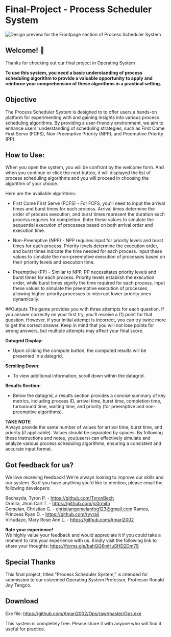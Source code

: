 # Final-Project - Process Scheduler System
![Design preview for the Frontpage section of Process Scheduler System](\D:\Process_Scheduler_Preview.png)

## Welcome! 👋
Thanks for checking out our final project in Operating System

**To use this system, you need a basic understanding of process scheduling algorithm to provide a valuable opportunity to apply and reinforce your comprehension of these algorithms in a practical setting.**

## Objective 
The Process Scheduler System is designed to  to offer users a hands-on platform for experimenting with and gaining insights into various process scheduling algorithms. By providing a user-friendly environment, we aim to enhance users' understanding of scheduling strategies, such as First Come First Serve (FCFS), Non-Preemptive Priority (NPP), and Preemptive Priority (PP).

## How to Use:
When you open the system, you will be confront by the welcome form. And when you continue or click the next button, it will displayed the list of process scheduling algorithms and you will proceed in choosing the algorithm of your choice.

Here are the available algorithms:

- First Come First Serve (FCFS) - For FCFS, you'll need to input the arrival times and burst times for each process. Arrival times determine the order of process execution, and burst times represent the duration each process requires for completion. Enter these values to simulate the sequential execution of processes based on both arrival order and execution time.

- Non-Preemptive (NPP) - NPP requires input for priority levels and burst times for each process. Priority levels determine the execution order, and burst times indicate the time needed for each process. Input these values to simulate the non-preemptive execution of processes based on their priority levels and execution time.

- Preemptive (PP) - Similar to NPP, PP necessitates priority levels and burst times for each process. Priority levels establish the execution order, while burst times signify the time required for each process. Input these values to simulate the preemptive execution of processes, allowing higher-priority processes to interrupt lower-priority ones dynamically.

##Outputs
The game provides you with three attempts for each question. If you answer correctly on your first try, you'll receive a (1) point for that question. However, if your initial attempt is incorrect, you can try twice more to get the correct answer. Keep in mind that you will not lose points for wrong answers, but multiple attempts may affect your final score.

**Datagrid Display:**</br>
- Upon clicking the compute button, the computed results will be presented in a datagrid.

**Scrolling Down:** </br>
- To view additional information, scroll down within the datagrid.

**Results Section:** </br>
- Below the datagrid, a results section provides a concise summary of key metrics, including process ID, arrival time, burst time, completion time, turnaround time, waiting time, and priority (for preemptive and non-preemptive algorithms).


**TAKE NOTE** </br>
Always provide the same number of values for arrival time, burst time, and priority (if applicable). Values should be separated by spaces.
By following these instructions and notes, you(users) can effectively simulate and analyze various process scheduling algorithms, ensuring a consistent and accurate input format.

## Got feedback for us?
We love receiving feedback! We're always looking to improve our skills and our system. So if you have anything you'd like to mention, please email the following developers:




Bechayda, Tyron P. - https://github.com/TyronBech</br>
Ormita, Jhon Carl T. - https://github.com/jc0rmita</br>
Gomelan, Christian G. - christiangomelanfog123@gmail.com
Ramos, Princess Ryan D. - https://github.com/ryyraii</br>
Virtudazo, Mary Rose Ann L. - https://github.com/Amari2002</br>



**Rate your experience!**</br>
We highly value your feedback and would appreciate it if you could take a moment to rate your experience with us. Kindly visit the following link to share your thoughts: https://forms.gle/bahQG6mHuSHD2Dm79

## Special Thanks
This final project, titled "Process Scheduler System," is intended for submission to our esteemed Operating System Professor, Professor Ronald Joy Tengco. 


## Download
Exe file: https://github.com/Amari2002/Ops/raw/master/Ops.exe

This system is completely free. Please share it with anyone who will find it useful for practice.
